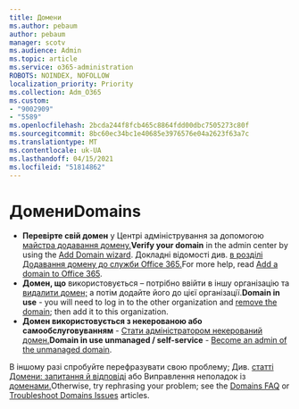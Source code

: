 ```yaml
---
title: Домени
ms.author: pebaum
author: pebaum
manager: scotv
ms.audience: Admin
ms.topic: article
ms.service: o365-administration
ROBOTS: NOINDEX, NOFOLLOW
localization_priority: Priority
ms.collection: Adm_O365
ms.custom:
- "9002909"
- "5589"
ms.openlocfilehash: 2bcda244f8fcb465c8864fdd00dbc7505273c80f
ms.sourcegitcommit: 8bc60ec34bc1e40685e3976576e04a2623f63a7c
ms.translationtype: MT
ms.contentlocale: uk-UA
ms.lasthandoff: 04/15/2021
ms.locfileid: "51814862"
---
```

# <a name="domains"></a><span data-ttu-id="e710c-102">Домени</span><span class="sxs-lookup"><span data-stu-id="e710c-102">Domains</span></span>

- <span data-ttu-id="e710c-103">**Перевірте свій домен** у Центрі адміністрування за допомогою [майстра додавання домену.](https://admin.microsoft.com/Adminportal#/Domains/Wizard)</span><span class="sxs-lookup"><span data-stu-id="e710c-103">**Verify your domain** in the admin center by using the [Add Domain wizard](https://admin.microsoft.com/Adminportal#/Domains/Wizard).</span></span> <span data-ttu-id="e710c-104">Докладні відомості див. [в розділі Додавання домену до служби Office 365.](https://docs.microsoft.com/microsoft-365/admin/setup/add-domain?view=o365-worldwide)</span><span class="sxs-lookup"><span data-stu-id="e710c-104">For more help, read [Add a domain to Office 365](https://docs.microsoft.com/microsoft-365/admin/setup/add-domain?view=o365-worldwide).</span></span>
- <span data-ttu-id="e710c-105">**Домен, що** використовується – потрібно ввійти в іншу організацію та [видалити домен;](https://docs.microsoft.com/microsoft-365/admin/get-help-with-domains/remove-a-domain?view=o365-worldwide) а потім додайте його до цієї організації.</span><span class="sxs-lookup"><span data-stu-id="e710c-105">**Domain in use** - you will need to log in to the other organization and [remove the domain](https://docs.microsoft.com/microsoft-365/admin/get-help-with-domains/remove-a-domain?view=o365-worldwide); then add it to this organization.</span></span>
- <span data-ttu-id="e710c-106">**Домен використовується з некерованою або самообслуговуванням**  -  [Стати адміністратором некерований домен.](https://docs.microsoft.com/azure/active-directory/users-groups-roles/domains-admin-takeover)</span><span class="sxs-lookup"><span data-stu-id="e710c-106">**Domain in use unmanaged / self-service** - [Become an admin of the unmanaged domain](https://docs.microsoft.com/azure/active-directory/users-groups-roles/domains-admin-takeover).</span></span>

<span data-ttu-id="e710c-107">В іншому разі спробуйте перефразувати свою проблему; Див. [статті Домени: запитання й відповіді](https://docs.microsoft.com/microsoft-365/admin/setup/domains-faq?view=o365-worldwide) або Виправлення неполадок із [доменами.](https://docs.microsoft.com/microsoft-365/admin/get-help-with-domains/find-and-fix-issues?view=o365-worldwide)</span><span class="sxs-lookup"><span data-stu-id="e710c-107">Otherwise, try rephrasing your problem; see the [Domains FAQ](https://docs.microsoft.com/microsoft-365/admin/setup/domains-faq?view=o365-worldwide) or [Troubleshoot Domains Issues](https://docs.microsoft.com/microsoft-365/admin/get-help-with-domains/find-and-fix-issues?view=o365-worldwide) articles.</span></span>
